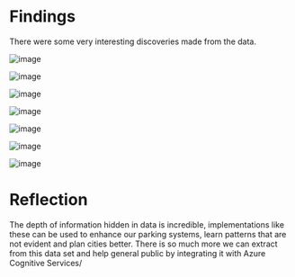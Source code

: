 # Findings
There were some very interesting discoveries made from the data.

![image](https://user-images.githubusercontent.com/35225431/128581046-03e76d46-20d3-437b-b859-6f4eb177b599.png)

![image](https://user-images.githubusercontent.com/35225431/128581527-b265c61e-9ec9-464d-9fa1-65602e9b117b.png)

![image](https://user-images.githubusercontent.com/35225431/128581374-1f5e523f-a2f7-499a-b4fb-71445ba6ae76.png)

![image](https://user-images.githubusercontent.com/35225431/128581400-7bf225bb-f31f-4d0a-9265-d64f17a4ab9e.png)

![image](https://user-images.githubusercontent.com/35225431/128581423-958858ac-f54e-47a9-9af1-e22b21d263fd.png)

![image](https://user-images.githubusercontent.com/35225431/128581447-9ed48f3e-472c-4789-a6e5-f1b28cf6ef73.png)

![image](https://user-images.githubusercontent.com/35225431/128581512-41633394-1f22-4275-8bd3-a714d1098986.png)

# Reflection
The depth of information hidden in data is incredible, implementations like these can be used to enhance our parking systems, learn patterns that are not evident and plan cities better. There is so much more we can extract from this data set and help general public by integrating it with Azure Cognitive Services/
